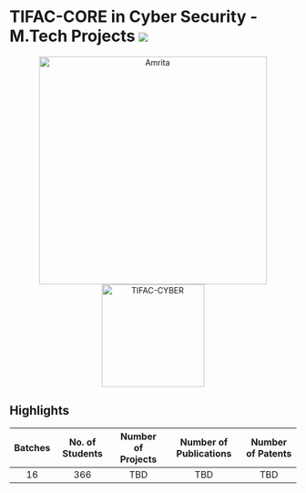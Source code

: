 #  TIFAC-CORE in Cyber Security - M.Tech Projects ![](https://img.shields.io/badge/-Live-brightgreen)

<p align="center">
    <img src="https://amrita-tifac-cyber-blockchain.github.io/Amrita-TIFAC-Cyber-Blockchain/AVV_PNG.png" alt ="Amrita" width="400" />
    <img src="https://amrita-tifac-cyber-blockchain.github.io/Amrita-TIFAC-Cyber-Blockchain/TIFAC-CORE_in_Cyber_Security.png" alt ="TIFAC-CYBER" width="180" />
</p> 

## Highlights

| Batches | No. of Students | Number of Projects | Number of Publications | Number of Patents | 
|:-------:|:---------------:|:------------------:|:----------------------:|:-----------------:|
|   16    |     366         |      TBD           |         TBD            |      TBD          |

